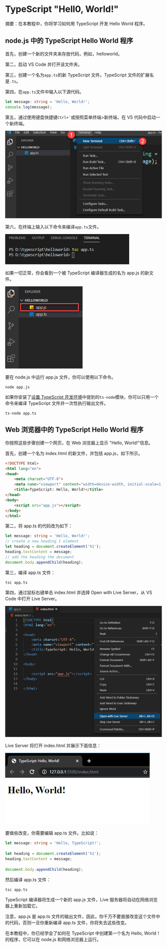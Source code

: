 # TypeScript "Hell0, World!"

摘要：在本教程中，你将学习如何用 TypeScript 开发 Hello World 程序。

## node.js 中的 TypeScript Hello World 程序

首先，创建一个新的文件夹来存放代码，例如，helloworld。

第二，启动 VS Code 并打开该文件夹。

第三，创建一个名为`app.ts`的新 TypeScript 文件。TypeScript 文件的扩展名是`.ts`。

第四，在`app.ts`文件中输入以下源代码。

```ts
let message: string = 'Hello, World!';
console.log(message);
```

第五，通过使用键盘快捷键<code>Ctrl+`</code>或按照菜单终端>新终端，在 VS 代码中启动一个新终端。

<img src="/TypeScript-Hello-World-Launch-Terminal.png" />

第六，在终端上输入以下命令来编译`app.ts`文件。

<img src="/TypeScript-Hello-World-compile-TS-file.png" />

如果一切正常，你会看到一个被 TypeScript 编译器生成的名为 app.js 的新文件。

<img src="/TypeScript-Hello-World-Output-file.png" />

要在 node.js 中运行 app.js 文件，你可以使用以下命令。

```shell
node app.js
```

如果你安装了[设置 TypeScript 开发环境](./typescript-setup)中提到的`ts-node`模块，你可以只用一个命令来编译 TypeScript 文件并一次性执行输出文件。

```shell
ts-node app.ts
```

## Web 浏览器中的 TypeScript Hello World 程序

你按照这些步骤创建一个网页，在 Web 浏览器上显示 "Hello, World!"信息。

首先，创建一个名为 index.html 的新文件，并包括 app.js，如下所示。

```html
<!DOCTYPE html>
<html lang="en">
<head>
    <meta charset="UTF-8">
    <meta name="viewport" content="width=device-width, initial-scale=1.0">
    <title>TypeScript: Hello, World!</title>
</head>
<body>
    <script src="app.js"></script>
</body>
</html>
```

第二，将 app.ts 的代码改为如下：

```ts
let message: string = 'Hello, World!';
// create a new heading 1 element
let heading = document.createElement('h1');
heading.textContent = message;
// add the heading the document
document.body.appendChild(heading);
```

第三，编译 app.ts 文件：

```shell
tsc app.ts
```

第四，通过鼠标右键单击 index.html 并选择 Open with Live Server，从 VS Code 中打开 Live Server。

<img src="/TypeScript-Hello-World-Live-Server.png"/>

Live Server 将打开 index.html 并展示下面信息：

<img src="/TypeScript-Hello-World-Web-Browser.png"/>

要做些改变，你需要编辑 app.ts 文件。比如说：

```ts
let message: string = 'Hello, TypeScript!';

let heading = document.createElement('h1');
heading.textContent = message;

document.body.appendChild(heading);
```

然后编译 app.ts 文件：

```shell
tsc app.ts
```

TypeScript 编译器将生成一个新的 app.js 文件，Live 服务器将自动在网络浏览器上重新加载它。

注意，app.js 是 app.ts 文件的输出文件，因此，你千万不要直接改变这个文件中的代码，否则一旦你重新编译 app.ts 文件，你将失去这些改变。

在本教程中，你已经学会了如何在 TypeScript 中创建第一个名为 Hello, World！的程序，它可以在 node.js 和网络浏览器上运行。
